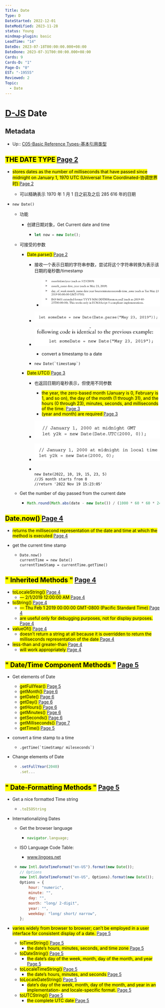 ```yaml
---
Title: Date
Type: D
DateStarted: 2022-12-01
DateModified: 2023-11-28
status: Young
mindmap-plugin: basic
LeadTime: "14"
DateDo: 2023-07-18T00:00:00.000+08:00
DateDone: 2023-07-31T00:00:00.000+08:00
Cards: 9
Cards-D: "1"
Page-D: "0"
EST: "-19555"
Reviewed: 2
Topic:
  - Date
---
```


# [D-JS](O-JS.md) Date

## Metadata

- Up:: [C05-Basic Reference Types-基本引用类型](C05-Basic%20Reference%20Types-基本引用类型.md)

## <mark class="hltr-gray "> THE DATE TYPE </mark> [Page 2](zotero://open-pdf/library/items/6CRSJHBD?page=2&annotation=ZCMRAWIJ)

- <mark class="hltr-yellow "> stores dates as the number of milliseconds that have passed since midnight on January 1, 1970 UTC (Universal Time Coordinated-协调世界时) </mark> [Page 2](zotero://open-pdf/library/items/6CRSJHBD?page=2&annotation=MYDAG3IE)
  - 可以精确表示 1970 年 1 月 1 日之前及之后 285 616 年的日期
- `new Date()`

  - 功能

    - 创建日期对象，Get Current date and time

      - ```js
        let now = new Date();
        ```

  - 可接受的参数

    - <mark class="hltr-orange "> Date.parse() </mark> [Page 2](zotero://open-pdf/library/items/6CRSJHBD?page=2&annotation=S662XPX7)

      - 接收一个表示日期的字符串参数，尝试将这个字符串转换为表示该日期的毫秒数/timestamp
        - ![](z-Assets/C05BasicReferenceTypes-2-x50-y85.png)
      - ![](z-Assets/C05BasicReferenceTypes-2-x63-y48.png)
      - ![](z-Assets/C05BasicReferenceTypes-3-x73-y540.png)

        - convert a timestamp to a date

      - ```JS
        new Date(`timestamp`)
        ```

    - <mark class="hltr-orange "> Date.UTC() </mark> [Page 3](zotero://open-pdf/library/items/6CRSJHBD?page=3&annotation=RBNL47JF)

      - 也返回日期的毫秒表示，但使用不同参数
        - <mark class="hltr-yellow "> the year, the zero-based month (January is 0, February is 1, and so on), the day of the month (1 through 31), and the hours (0 through 23), minutes, seconds, and milliseconds of the time. </mark> [Page 3](zotero://open-pdf/library/items/6CRSJHBD?page=3&annotation=VISGXEEJ)
        - <mark class="hltr-yellow "> (year and month) are required </mark> [Page 3](zotero://open-pdf/library/items/6CRSJHBD?page=3&annotation=NR4D2AYH)
      - ![](z-Assets/C05BasicReferenceTypes-3-x85-y286.png)
      - ![](z-Assets/C05BasicReferenceTypes-3-x91-y74.png)

      - ```JS

        new Date(2022, 10, 19, 15, 23, 5)
        //JS month starts from 0
        //return '2022 Nov 19 15:23:05'
        ```

  - Get the number of day passed from the current date

    - ```js
      Math.round(Math.abs(date - new Date()) / (1000 * 60 * 60 * 24));
      ```

## <mark class="hltr-orange "> Date.now() </mark> [Page 4](zotero://open-pdf/library/items/6CRSJHBD?page=4&annotation=KGGW86VJ)

- <mark class="hltr-yellow "> returns the millisecond representation of the date and time at which the method is executed </mark> [Page 4](zotero://open-pdf/library/items/6CRSJHBD?page=4&annotation=2XP5WKUA)
- get the current time stamp

  - ```JS
    Date.now()
    currentTime = new Date()
    currentTimeStamp = currentTime.getTime()
    ```

## <mark class="hltr-gray ">" Inherited Methods "</mark> [Page 4 ](zotero://open-pdf/library/items/6CRSJHBD?page=4&annotation=5HCPCWGE)

- <mark class="hltr-orange "> toLocaleString() </mark> [Page 4](zotero://open-pdf/library/items/6CRSJHBD?page=4&annotation=UXFHHPND)
  - <mark class="hltr-yellow "> — 2/1/2019 12:00:00 AM </mark> [Page 4](zotero://open-pdf/library/items/6CRSJHBD?page=4&annotation=C96L67H6)
- <mark class="hltr-orange "> toString() </mark> [Page 4](zotero://open-pdf/library/items/6CRSJHBD?page=4&annotation=TINIP3XR)
  - <mark class="hltr-yellow "> — Thu Feb 1 2019 00:00:00 GMT-0800 (Pacific Standard Time) </mark> [Page 4](zotero://open-pdf/library/items/6CRSJHBD?page=4&annotation=5DZ5LGVJ)
  - <mark class="hltr-yellow "> are useful only for debugging purposes, not for display purposes. </mark> [Page 4](zotero://open-pdf/library/items/6CRSJHBD?page=4&annotation=29GBXUR9)
- <mark class="hltr-orange "> valueOf() </mark> [Page 4](zotero://open-pdf/library/items/6CRSJHBD?page=4&annotation=DFNK4F2T)
  - <mark class="hltr-yellow "> doesn’t return a string at all because it is overridden to return the milliseconds representation of the date </mark> [Page 4](zotero://open-pdf/library/items/6CRSJHBD?page=4&annotation=UGXZVZK8)
- <mark class="hltr-orange "> less-than and greater-than </mark> [Page 4](zotero://open-pdf/library/items/6CRSJHBD?page=4&annotation=NLYX93XV)
  - <mark class="hltr-yellow "> will work appropriately </mark> [Page 4](zotero://open-pdf/library/items/6CRSJHBD?page=4&annotation=W6EF9K7V)

## <mark class="hltr-gray ">" Date/Time Component Methods "</mark> [Page 5 ](zotero://open-pdf/library/items/6CRSJHBD?page=5&annotation=PZVXXLDL)

- Get elements of Date
  - <mark class="hltr-yellow "> getFullYear() </mark> [Page 5](zotero://open-pdf/library/items/6CRSJHBD?page=5&annotation=4S7RS7PT)
  - <mark class="hltr-yellow "> getMonth() </mark> [Page 6](zotero://open-pdf/library/items/6CRSJHBD?page=6&annotation=SJDJWW9V)
  - <mark class="hltr-yellow "> getDate() </mark> [Page 6](zotero://open-pdf/library/items/6CRSJHBD?page=6&annotation=UMW97LYJ)
  - <mark class="hltr-yellow "> getDay() </mark> [Page 6](zotero://open-pdf/library/items/6CRSJHBD?page=6&annotation=9CY82CV6)
  - <mark class="hltr-yellow "> getHours() </mark> [Page 6](zotero://open-pdf/library/items/6CRSJHBD?page=6&annotation=BS34967L)
  - <mark class="hltr-yellow "> getMinutes() </mark> [Page 6](zotero://open-pdf/library/items/6CRSJHBD?page=6&annotation=CA8R3QVG)
  - <mark class="hltr-yellow "> getSeconds() </mark> [Page 6](zotero://open-pdf/library/items/6CRSJHBD?page=6&annotation=LMLWTUFG)
  - <mark class="hltr-yellow "> getMilliseconds() </mark> [Page 7](zotero://open-pdf/library/items/6CRSJHBD?page=7&annotation=6HDAWSD2)
  - <mark class="hltr-yellow "> getTime() </mark> [Page 5](zotero://open-pdf/library/items/6CRSJHBD?page=5&annotation=9IXEVMMN)
- convert a time stamp to a time

  - ```JS
    .getTime(`timeStamp/ mileseconds`)
    ```

- Change elements of Date

  - ```js
    .setFullYear(2040)
    .set...
    ```

## <mark class="hltr-gray ">" Date-Formatting Methods "</mark> [Page 5 ](zotero://open-pdf/library/items/6CRSJHBD?page=5&annotation=D67U4Q3M)

- Get a nice formatted Time string

  - ```js
    .toISOString
    ```

- Internationalizing Dates

  - Get the browser language

    - ```js
      navigator.language;
      ```

  - ISO Language Code Table:

    - www.lingoes.net

  - ```js
    new Intl.DateTimeFormat("en-US").format(new Date());
    // Options
    new Intl.DateTimeFormat("en-US", Options).format(new Date());
    Options = {
    	hour: "numeric",
    	minute: "",
    	day: "",
    	month: "long/ 2-digit",
    	year: "",
    	weekday: "long/ short/ narrow",
    };
    ```

- <mark class="hltr-yellow "> varies widely from browser to browser; can’t be employed in a user interface for consistent display of a date. </mark> [Page 5](zotero://open-pdf/library/items/6CRSJHBD?page=5&annotation=2UWQQLF5)
  - <mark class="hltr-orange "> toTimeString() </mark> [Page 5](zotero://open-pdf/library/items/6CRSJHBD?page=5&annotation=9MHKQMDP)
    - <mark class="hltr-yellow "> the date’s hours, minutes, seconds, and time zone </mark> [Page 5](zotero://open-pdf/library/items/6CRSJHBD?page=5&annotation=5PVN24X2)
  - <mark class="hltr-orange "> toDateString() </mark> [Page 5](zotero://open-pdf/library/items/6CRSJHBD?page=5&annotation=SKNPJRBI)
    - <mark class="hltr-yellow "> the date’s day of the week, month, day of the month, and year </mark> [Page 5](zotero://open-pdf/library/items/6CRSJHBD?page=5&annotation=MU8B2YDQ)
  - <mark class="hltr-orange "> toLocaleTimeString() </mark> [Page 5](zotero://open-pdf/library/items/6CRSJHBD?page=5&annotation=TTV5S3ZT)
    - <mark class="hltr-yellow "> the date’s hours, minutes, and seconds </mark> [Page 5](zotero://open-pdf/library/items/6CRSJHBD?page=5&annotation=4BYJDEPE)
  - <mark class="hltr-orange "> toLocaleDateString() </mark> [Page 5](zotero://open-pdf/library/items/6CRSJHBD?page=5&annotation=MY4FKK5R)
    - <mark class="hltr-yellow "> date’s day of the week, month, day of the month, and year in an implementation- and locale-specific format. </mark> [Page 5](zotero://open-pdf/library/items/6CRSJHBD?page=5&annotation=42B7WY6T)
  - <mark class="hltr-orange "> toUTCString() </mark> [Page 5](zotero://open-pdf/library/items/6CRSJHBD?page=5&annotation=3WUYLNCU)
    - <mark class="hltr-yellow "> the complete UTC date </mark> [Page 5](zotero://open-pdf/library/items/6CRSJHBD?page=5&annotation=64BGIF27)
